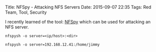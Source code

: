 Title: NFSpy - Attacking NFS Servers
Date: 2015-09-07 22:35
Tags: Red Team, Tool, Security

I recently learned of the tool: [NFSpy](https://github.com/bonsaiviking/NfSpy) which can be used for attacking an NFS server.

	nfspysh -o server=<ip/host>:<dir>
	
	nfspysh -o server=192.168.12.41:/home/jimmy

